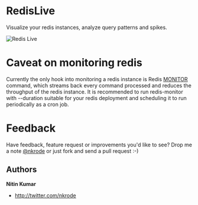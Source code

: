 RedisLive
=========

Visualize your redis instances, analyze query patterns and spikes. 

![Redis Live](https://github.com/kumarnitin/RedisLive/blob/master/design/redis-live.png?raw=true "Redis Live")

Caveat on monitoring redis
==========================

Currently the only hook into monitoring a redis instance is Redis [MONITOR](http://redis.io/commands/monitor) command, which streams back every command processed and reduces the throughput of the redis instance. It is recommended to run redis-monitor with --duration suitable for your redis deployment and scheduling it to run periodically as a cron job.

Feedback
========

Have feedback, feature request or improvements you'd like to see? Drop me a note [@nkrode](https://twitter.com/#!/nkrode) or just fork and send a pull request :-)

Authors
-------

**Nitin Kumar**

+ http://twitter.com/nkrode



